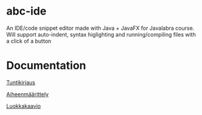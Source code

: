# abc-ide
An IDE/code snippet editor made with Java + JavaFX for Javalabra course.
Will support auto-indent, syntax higlighting and running/compiling files with a click of a button

# Documentation
[Tuntikirjaus](/dokumentaatio/tuntikirjaus.md)

[Aiheenmäärittely](/dokumentaatio/aihemäärittely.md)

[Luokkakaavio](/dokumentaatio/luokkakaavio.png)
